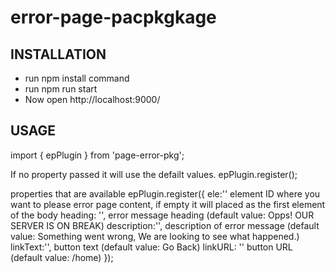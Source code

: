 # error-page-pacpkgkage


INSTALLATION
------------
 
 * run npm install command
 * run npm run start
 * Now open http://localhost:9000/



USAGE
------------

import { epPlugin }  from 'page-error-pkg';

If no property passed it will use the defailt values.
epPlugin.register();

properties that are available
epPlugin.register({
    ele:'' element ID where you want to please error page content, if empty it will placed  as the first element of the body
    heading: '', error message heading (default value: Opps! OUR SERVER IS ON BREAK)
    description:'', description of error message (default value: Something went wrong, We are looking to see what happened.)
    linkText:'', button text (default value: Go Back)
    linkURL: '' button URL (default value: /home)
   });
 

